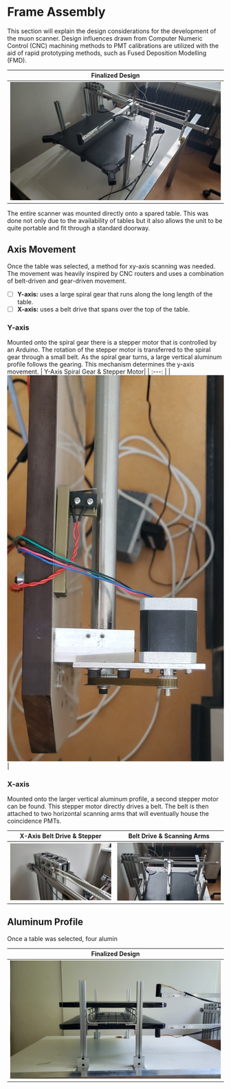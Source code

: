 # Frame Assembly
This section will explain the design considerations for the development of the muon scanner. Design influences drawn from Computer Numeric Control (CNC) machining methods to PMT calibrations are utilized with the aid of rapid prototyping methods, such as Fused Deposition Modelling (FMD).

  | Finalized Design |
  | :---: |
  |<img src="../../Figures/setup_pmt1.jpg" alt="muon frame image" width="600" />|

The entire scanner was mounted directly onto a spared table. This was done not only due to the availability of tables but it also allows the unit to be quite portable and fit through a standard doorway.

## Axis Movement
Once the table was selected, a method for xy-axis scanning was needed. The movement was heavily inspired by CNC routers and uses a combination of belt-driven and gear-driven movement.
+ [ ] **Y-axis:** uses a large spiral gear that runs along the long length of the table.
+ [ ] **X-axis:** uses a belt drive that spans over the top of the table.

### Y-axis
Mounted onto the spiral gear there is a stepper motor that is controlled by an Arduino. The rotation of the stepper motor is transferred to the spiral gear through a small belt. As the spiral gear turns, a large vertical aluminum profile follows the gearing. This mechanism determines the y-axis movement.
  | Y-Axis Spiral Gear & Stepper Motor|
  | :---: |
  |<img src="../../Figures/setup_pmt5_a.jpg" alt="muon frame image" width="600" />|

### X-axis
Mounted onto the larger vertical aluminum profile, a second stepper motor can be found. This stepper motor directly drives a belt. The belt is then attached to two horizontal scanning arms that will eventually house the coincidence PMTs.

  | X-Axis Belt Drive & Stepper | Belt Drive & Scanning Arms |
  | :---: | :--:|
  |<img src="../../Figures/setup_pmt6.jpg" alt="muon frame image" width="600" />|<img src="../../Figures/setup_pmt2_a.jpg" alt="muon frame image" width="600" />


## Aluminum Profile
Once a table was selected, four alumin

  | Finalized Design |
  | :---: |
  |<img src="../../Figures/layout2.jpg" alt="muon frame image" width="600" />|

